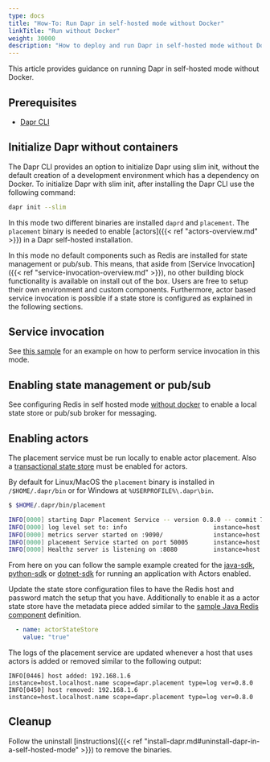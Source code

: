```yaml
---
type: docs
title: "How-To: Run Dapr in self-hosted mode without Docker"
linkTitle: "Run without Docker"
weight: 30000
description: "How to deploy and run Dapr in self-hosted mode without Docker installed on the local machine"
---
```


This article provides guidance on running Dapr in self-hosted mode without Docker.

## Prerequisites

- [Dapr CLI](../../getting-started/environment-setup.md#installing-dapr-cli)

## Initialize Dapr without containers

The Dapr CLI provides an option to initialize Dapr using slim init, without the default creation of a development environment which has a dependency on Docker. To initialize Dapr with slim init, after installing the Dapr CLI use the following command:

```bash
dapr init --slim
```

In this mode two different binaries are installed `daprd` and `placement`. The `placement` binary is needed to enable [actors]({{< ref "actors-overview.md" >}}) in a Dapr self-hosted installation. 

In this mode no default components such as Redis are installed for state management or pub/sub. This means, that aside from [Service Invocation]({{< ref "service-invocation-overview.md" >}}), no other building block functionality is available on install out of the box. Users are free to setup their own environment and custom components. Furthermore, actor based service invocation is possible if a state store is configured as explained in the following sections.

## Service invocation
See [this sample](https://github.com/dapr/samples/tree/master/hello-dapr-slim) for an example on how to perform service invocation in this mode. 

## Enabling state management or pub/sub

See configuring Redis in self hosted mode [without docker](../../howto/configure-redis/README.md#Self-Hosted-Mode-without-Containers) to enable a local state store or pub/sub broker for messaging. 

## Enabling actors

The placement service must be run locally to enable actor placement. Also a [transactional state store](#Enabling-state-management-or-pub/sub) must be enabled for actors. 

By default for Linux/MacOS the `placement` binary is installed in `/$HOME/.dapr/bin` or for Windows at `%USERPROFILE%\.dapr\bin`.

```bash
$ $HOME/.dapr/bin/placement

INFO[0000] starting Dapr Placement Service -- version 0.8.0 -- commit 74db927  instance=host.localhost.name scope=dapr.placement type=log ver=0.8.0
INFO[0000] log level set to: info                        instance=host.localhost.name scope=dapr.placement type=log ver=0.8.0
INFO[0000] metrics server started on :9090/              instance=host.localhost.name scope=dapr.metrics type=log ver=0.8.0
INFO[0000] placement Service started on port 50005       instance=host.localhost.name scope=dapr.placement type=log ver=0.8.0
INFO[0000] Healthz server is listening on :8080          instance=host.localhost.name scope=dapr.placement type=log ver=0.8.0

```

From here on you can follow the sample example created for the [java-sdk](https://github.com/dapr/java-sdk/tree/master/examples/src/main/java/io/dapr/examples/actors/http), [python-sdk](https://github.com/dapr/python-sdk/tree/master/examples/demo_actor) or [dotnet-sdk](https://github.com/dapr/dotnet-sdk/tree/master/samples/Actor) for running an application with Actors enabled. 

Update the state store configuration files to have the Redis host and password match the setup that you have. Additionally to enable it as a actor state store have the metadata piece added similar to the [sample Java Redis component](https://github.com/dapr/java-sdk/blob/master/examples/components/redis.yaml) definition.

```yaml
  - name: actorStateStore
    value: "true"
```

The logs of the placement service are updated whenever a host that uses actors is added or removed similar to the following output: 

```
INFO[0446] host added: 192.168.1.6                       instance=host.localhost.name scope=dapr.placement type=log ver=0.8.0
INFO[0450] host removed: 192.168.1.6                     instance=host.localhost.name scope=dapr.placement type=log ver=0.8.0
```

## Cleanup

Follow the uninstall [instructions]({{< ref "install-dapr.md#uninstall-dapr-in-a-self-hosted-mode" >}}) to remove the binaries.
